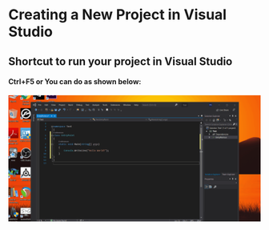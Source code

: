 # Creating a New Project in Visual Studio
## Shortcut to run your project in Visual Studio
#### Ctrl+F5 or You can do as shown below:
![Shortcut](RunningProgram.gif)
